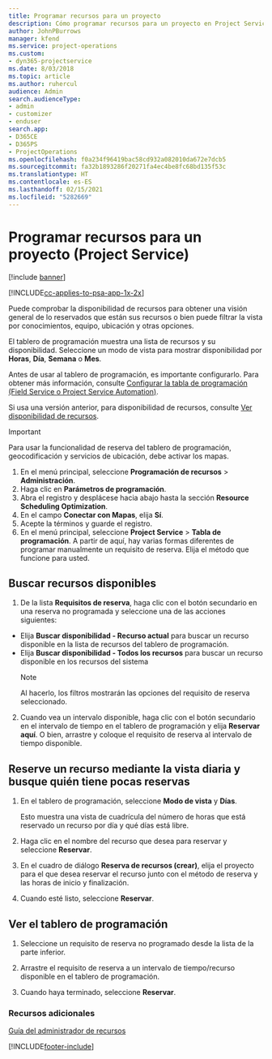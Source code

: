 ```yaml
---
title: Programar recursos para un proyecto
description: Cómo programar recursos para un proyecto en Project Service
author: JohnPBurrows
manager: kfend
ms.service: project-operations
ms.custom:
- dyn365-projectservice
ms.date: 8/03/2018
ms.topic: article
ms.author: ruhercul
audience: Admin
search.audienceType:
- admin
- customizer
- enduser
search.app:
- D365CE
- D365PS
- ProjectOperations
ms.openlocfilehash: f0a234f96419bac58cd932a082010da672e7dcb5
ms.sourcegitcommit: fa32b1893286f20271fa4ec4be8fc68bd135f53c
ms.translationtype: HT
ms.contentlocale: es-ES
ms.lasthandoff: 02/15/2021
ms.locfileid: "5282669"
---
```

# <a name="schedule-resources-for-a-project-project-service"></a>Programar recursos para un proyecto (Project Service)

[!include [banner](../includes/psa-now-project-operations.md)]

[!INCLUDE[cc-applies-to-psa-app-1x-2x](../includes/cc-applies-to-psa-app-1x-2x.md)]

Puede comprobar la disponibilidad de recursos para obtener una visión general de lo reservados que están sus recursos o bien puede filtrar la vista por conocimientos, equipo, ubicación y otras opciones.  
  
El tablero de programación muestra una lista de recursos y su disponibilidad. Seleccione un modo de vista para mostrar disponibilidad por **Horas**, **Día**, **Semana** o **Mes**.  
  
Antes de usar al tablero de programación, es importante configurarlo. Para obtener más información, consulte [Configurar la tabla de programación (Field Service o Project Service Automation)](https://docs.microsoft.com/dynamics365/field-service/configure-schedule-board).
  
Si usa una versión anterior, para disponibilidad de recursos, consulte [Ver disponibilidad de recursos](../psa/view-resource-availability.md).  

> [!IMPORTANT]
>  Para usar la funcionalidad de reserva del tablero de programación, geocodificación y servicios de ubicación, debe activar los mapas.  
> 
> 1. En el menú principal, seleccione **Programación de recursos** > **Administración**.  
> 2. Haga clic en **Parámetros de programación**.  
> 3. Abra el registro y desplácese hacia abajo hasta la sección **Resource Scheduling Optimization**.  
> 4. En el campo **Conectar con Mapas**, elija **Sí**.  
> 5. Acepte la términos y guarde el registro.  
> 6. En el menú principal, seleccione **Project Service** > **Tabla de programación**. A partir de aquí, hay varias formas diferentes de programar manualmente un requisito de reserva. Elija el método que funcione para usted.
  
## <a name="find-available-resources"></a>Buscar recursos disponibles

1.  De la lista **Requisitos de reserva**, haga clic con el botón secundario en una reserva no programada y seleccione una de las acciones siguientes:  
  
- Elija **Buscar disponibilidad - Recurso actual** para buscar un recurso disponible en la lista de recursos del tablero de programación.  
- Elija **Buscar disponibilidad - Todos los recursos** para buscar un recurso disponible en los recursos del sistema  
   > [!NOTE]
   >  Al hacerlo, los filtros mostrarán las opciones del requisito de reserva seleccionado.  
  
2. Cuando vea un intervalo disponible, haga clic con el botón secundario en el intervalo de tiempo en el tablero de programación y elija **Reservar aquí**. O bien, arrastre y coloque el requisito de reserva al intervalo de tiempo disponible.  
  

## <a name="book-a-resource-using-the-daily-view-and-find-whos-under-booked"></a>Reserve un recurso mediante la vista diaria y busque quién tiene pocas reservas
  
1.  En el tablero de programación, seleccione **Modo de vista** y **Días**.  
  
    Esto muestra una vista de cuadrícula del número de horas que está reservado un recurso por día y qué días está libre.  
  
2.  Haga clic en el nombre del recurso que desea para reservar y seleccione **Reservar**.  
  
3.  En el cuadro de diálogo **Reserva de recursos (crear)**, elija el proyecto para el que desea reservar el recurso junto con el método de reserva y las horas de inicio y finalización.  
  
4.  Cuando esté listo, seleccione **Reservar**.  
  
## <a name="view-to-the-schedule-board"></a>Ver el tablero de programación
  
1.  Seleccione un requisito de reserva no programado desde la lista de la parte inferior.  
  
2.  Arrastre el requisito de reserva a un intervalo de tiempo/recurso disponible en el tablero de programación.  
  
3.  Cuando haya terminado, seleccione **Reservar**.  
  
### <a name="additional-resources"></a>Recursos adicionales  
 [Guía del administrador de recursos](../psa/resource-manager-guide.md)


[!INCLUDE[footer-include](../includes/footer-banner.md)]